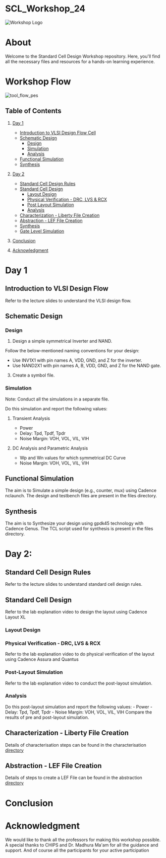 # SCL_Workshop_24

![Workshop Logo](https://github.com/VardhanSuroshi/SCL_Workshop_24/assets/132068498/c0061cfb-501c-459f-8708-ad6923446105)

# About 
Welcome to the Standard Cell Design Workshop repository. Here, you'll find all the necessary files and resources for a hands-on learning experience.

# Workshop Flow
![tool_flow_pes](https://github.com/VardhanSuroshi/SCL_Workshop_24/assets/132068498/75a8856c-177e-48ac-b1ce-04c5df35a486)


## Table of Contents
1. [Day 1](#day-1)
   - [Introduction to VLSI Design Flow Cell](#introduction-to-vlsi-design-flow)
   - [Schematic Design](#schematic-design)
     - [Design](#design)
     - [Simulation](#simulation)
     - [Analysis](#analysis)
   - [Functional Simulation](#functional-simulation)
   - [Synthesis](#synthesis)



2. [Day 2](#day-2)
   - [Standard Cell Design Rules](#standard-cell-design-rules)
   - [Standard Cell Design](#standard-cell-design)
      - [Layout Design](#layout-design)
      - [Physical Verification - DRC, LVS & RCX](#physical-verification-drc-lvs-&-rcx)
      - [Post Layout Simulation](#post-layout-simulation)
      - [Analysis](#analysis) 
   - [Characterization - Liberty File Creation](#characterization-liberty-file-creation)
   - [Abstraction - LEF File Creation](#abstraction-lef-file-creation)
   - [Synthesis](#synthesis)
   - [Gate Level Simulation](#gate-level-simulation) 
3. [Conclusion](#conclusion)
4. [Acknowledgment](#acknowledgment)


# Day 1 
## Introduction to VLSI Design Flow
Refer to the lecture slides to understand the VLSI design flow. 

## Schematic Design 
### Design 

1. Design a simple symmetrical Inverter and NAND.

Follow the below-mentioned naming conventions for your design: 
   - Use INV1X1 with pin names A, VDD, GND, and Z for the inverter.
   - Use NAND2X1 with pin names A, B, VDD, GND, and Z for the NAND gate.

3. Create a symbol file. 

### Simulation

Note: Conduct all the simulations in a separate file.

Do this simulation and report the following values:

1. Transient Analysis
    - Power
    - Delay: Tpd, Tpdf, Tpdr
    - Noise Margin: VOH, VOL, VIL, VIH
      
2. DC Analysis and Parametric Analysis
    - Wp and Wn values for which symmetrical DC Curve
    - Noise Margin: VOH, VOL, VIL, VIH

## Functional Simulation 

The aim is to Simulate a simple design (e.g., counter, mux) using Cadence nclaunch. The design and testbench files are present in the files directory.

## Synthesis

The aim is to Synthesize your design using gpdk45 technology with Cadence Genus. The TCL script used for synthesis is present in the files directory.



# Day 2: 

## Standard Cell Design Rules
Refer to the lecture slides to understand standard cell design rules. 

## Standard Cell Design
Refer to the lab explanation video to design the layout using Cadence Layout XL

### Layout Design

### Physical Verification - DRC, LVS & RCX
Refer to the lab explanation video to do physical verification of the layout using Cadence Assura and Quantus

### Post-Layout Simulation
Refer to the lab explanation video to conduct the post-layout simulation. 

### Analysis 

Do this post-layout simulation and report the following values:
    - Power
    - Delay: Tpd, Tpdf, Tpdr
    - Noise Margin: VOH, VOL, VIL, VIH
Compare the results of pre and post-layout simulation.

## Characterization - Liberty File Creation
Details of characterisation steps can be found in the characterisation [directory](https://github.com/VardhanSuroshi/SCL-Design-Workshop-24/tree/main/characterization) 

## Abstraction - LEF File Creation
Details of steps to create a LEF File can be found in the abstraction [directory](https://github.com/VardhanSuroshi/SCL-Design-Workshop-24/tree/main/abstraction)


# Conclusion


# Acknowledgment
We would like to thank all the professors for making this workshop possible. A special thanks to CHIPS and Dr. Madhura Ma'am for all the guidance and support. And of course all the participants for your active participation


